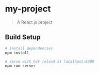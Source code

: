 # my-project

> A React.js project

## Build Setup

``` bash
# install dependencies
npm install

# serve with hot reload at localhost:8080
npm run server